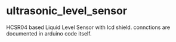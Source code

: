 # ultrasonic_level_sensor
HCSR04 based Liquid Level Sensor with lcd shield.
connctions are documented in arduino code itself.
